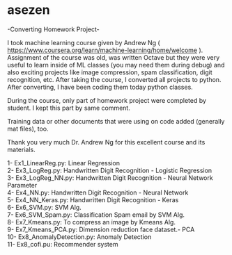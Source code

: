 # asezen
-Converting Homework Project-

I took machine learning course given by Andrew Ng ( https://www.coursera.org/learn/machine-learning/home/welcome ). Assignment of the course was old, was written Octave but they were very useful to learn inside of ML classes (you may need them during debug) and also  exciting projects like image compression, spam classification, digit recognition, etc. After taking the course, I converted all projects to python. After converting, I have been coding them today python classes.

During the course, only part of homework project were completed by student. I kept this part by same comment.

Training data or other documents that were using on code added (generally mat files), too.

Thank you very much Dr. Andrew Ng for this excellent course and its materials.


 1- Ex1_LinearReg.py:      Linear Regression<br/>
 2- Ex3_LogReg.py:         Handwritten Digit Recognition - Logistic Regression<br/>
 3- Ex3_LogReg_NN.py:      Handwritten Digit Recognition - Neural Network Parameter<br/>
 4- Ex4_NN.py:             Handwritten Digit Recognition - Neural Network<br/>
 5- Ex4_NN_Keras.py:       Handwritten Digit Recognition - Keras<br/>
 6- Ex6_SVM.py:            SVM Alg.<br/>
 7- Ex6_SVM_Spam.py:       Classification Spam email by SVM Alg.<br/>
 8- Ex7_Kmeans.py:         To compress an image by Kmeans Alg.<br/>
 9- Ex7_Kmeans_PCA.py:     Dimension reduction face dataset.- PCA<br/>
 10- Ex8_AnomalyDetection.py: Anomaly Detection<br/>
 11- Ex8_cofi.pu:          Recommender system

